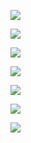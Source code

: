 <a href="https://codeclimate.com/github/codeclimate/codeclimate/maintainability"><img src="https://api.codeclimate.com/v1/badges/a99a88d28ad37a79dbf6/maintainability" /></a>

<a href="https://codeclimate.com/github/codeclimate/codeclimate/test_coverage"><img src="https://api.codeclimate.com/v1/badges/a99a88d28ad37a79dbf6/test_coverage" /></a>

<a href="https://travis-ci.com/stanislavglazko/python-project-lvl1.svg?branch=master" /></a>

<a href="https://asciinema.org/a/UzVMLBNFZm2qYE6i4gXYdjcFo" target="_blank"><img src="https://asciinema.org/a/UzVMLBNFZm2qYE6i4gXYdjcFo.svg" /></a>

<a href="https://asciinema.org/a/1altylBkqBIAVTQ5q1eYTUflU" target="_blank"><img src="https://asciinema.org/a/1altylBkqBIAVTQ5q1eYTUflU.svg" /></a>

<a href="https://asciinema.org/a/Bfb6DlYehHjUKTsO7SioxVQQ5" target="_blank"><img src="https://asciinema.org/a/Bfb6DlYehHjUKTsO7SioxVQQ5.svg" /></a>

<a href="https://asciinema.org/a/yVfBNVPQbcRjeq336WHVT1HAO" target="_blank"><img src="https://asciinema.org/a/yVfBNVPQbcRjeq336WHVT1HAO.svg" /></a>

<a href="https://asciinema.org/a/OheBqhGrsNP3f8ij3pjdfAnd0" target="_blank"><img src="https://asciinema.org/a/OheBqhGrsNP3f8ij3pjdfAnd0.svg" /></a>
